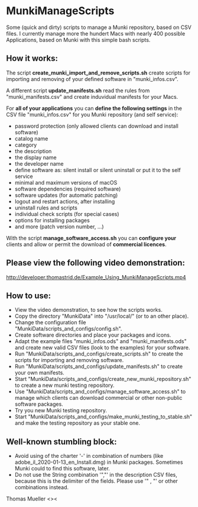 # MunkiManageScripts

Some (quick and dirty) scripts to manage a Munki repository, based on CSV files.
I currently manage more the hundert Macs with nearly 400 possible Applications, based on Munki with this simple bash scripts.

## How it works:

The script **create_munki_import_and_remove_scripts.sh** create scripts for importing and removing of your defined software in "munki_infos.csv".

A different script **update_manifests.sh** read the rules from "munki_manifests.csv" and create induvidual manifests for your Macs.

For **all of your applications** you can **define the following settings** in the CSV file "munki_infos.csv" for you Munki repository (and self service):

* password protection (only allowed clients can download and install software)
* catalog name
* category
* the description
* the display name
* the developer name
* define software as: silent install or silent uninstall or put it to the self service
* minimal and maximum versions of macOS
* software dependencies (required software)
* software updates (for automatic patching)
* logout and restart actions, after installing
* uninstall rules and scripts
* individual check scripts (for special cases)
* options for installing packages
* and more (patch version number, ...)

With the script **manage_software_access.sh** you can **configure your** clients and allow or permit the download of **commercial licences**. 

## Please view the following video demonstration:

http://developer.thomastrid.de/Example_Using_MunkiManageScripts.mp4

## How to use:

* View the video demonstration, to see how the scripts works.
* Copy the directory "MunkiData" into "/usr/local/" (or to an other place).
* Change the configuration file "MunkiData/scripts_and_configs/config.sh".
* Create software directories and place your packages and icons.
* Adapt the example files "munki_infos.ods" and "munki_manifests.ods" and create new valid CSV files (look to the examples) for your software.
* Run "MunkiData/scripts_and_configs/create_scripts.sh" to create the scripts for importing and removing software.
* Run "MunkiData/scripts_and_configs/update_manifests.sh" to create your own manifests.
* Start "MunkiData/scripts_and_configs/create_new_munki_repository.sh" to create a new  munki testing repository.
* Use "MunkiData/scripts_and_configs/manage_software_access.sh" to manage which clients can download commercial or other non-public software packages.
* Try you new Munki testing repository.
* Start "MunkiData/scripts_and_configs/make_munki_testing_to_stable.sh" and make the testing repository as your stable one.

## Well-known stumbling block:

* Avoid using of the charter '-' in combination of numbers (like adobe_il_2020-01-13_en_Install.dmg) in Munki packages. Sometimes Munki could to find this software, later.
* Do not use the String combination '","' in the description CSV files, because this is the delimiter of the fields. Please use '" , "' or other combinations instead.

Thomas Mueller <><
